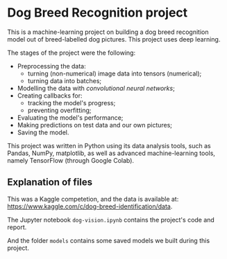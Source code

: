 # Dog Breed Recognition project

This is a machine-learning project on building a dog breed recognition model out of breed-labelled dog pictures. This project uses deep learning.

The stages of the project were the following:

- Preprocessing the data:
  - turning (non-numerical) image data into tensors (numerical);
  - turning data into batches;
- Modelling the data with *convolutional neural networks*;
- Creating callbacks for:
  - tracking the model's progress;
  - preventing overfitting;
- Evaluating the model's performance;
- Making predictions on test data and our own pictures;
- Saving the model.

This project was written in Python using its data analysis tools, such as Pandas, NumPy, matplotlib, as well as advanced machine-learning tools, namely TensorFlow (through Google Colab).


## Explanation of files

This was a Kaggle competetion, and the data is available at: https://www.kaggle.com/c/dog-breed-identification/data.

The Jupyter notebook `dog-vision.ipynb` contains the project's code and report.

And the folder `models` contains some saved models we built during this project.
